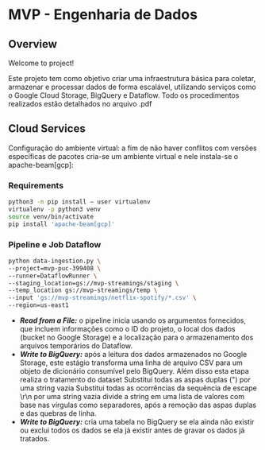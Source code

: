 # MVP - Engenharia de Dados


## Overview

Welcome to project! 

Este projeto tem como objetivo criar uma infraestrutura básica para coletar, armazenar e processar dados de forma escalável, utilizando serviços como o Google Cloud Storage, BigQuery e Dataflow.  Todo os procedimentos realizados estão detalhados no arquivo .pdf 

## Cloud Services

Configuração do ambiente virtual: a fim de não haver conflitos com versões específicas de pacotes cria-se um ambiente virtual e nele instala-se o apache-beam[gcp]:

### Requirements
```sh
python3 -m pip install — user virtualenv
virtualenv -p python3 venv
source venv/bin/activate
pip install 'apache-beam[gcp]'
```

###  Pipeline e Job Dataflow
```sh
python data-ingestion.py \
--project=mvp-puc-399408 \
--runner=DataflowRunner \
--staging_location=gs://mvp-streamings/staging \
--temp_location gs://mvp-streamings/temp \
--input 'gs://mvp-streamings/netflix-spotify/*.csv' \
--region=us-east1
```

<ul>
  <li><b><i>Read from a File:</i></b> o pipeline inicia usando os argumentos fornecidos, que incluem informações como o ID do projeto, o local dos dados (bucket no Google Storage) e a localização para o armazenamento dos arquivos temporários do Dataflow.</li>
  <li><b><i>Write to BigQuery:</i></b> após a leitura dos dados armazenados no Google Storage, este estágio transforma uma linha de arquivo CSV para um objeto de dicionário consumível pelo BigQuery. Além disso esta etapa realiza o tratamento do dataset
  Substitui todas as aspas duplas (") por uma string vazia
  Substitui todas as ocorrências da sequência de escape \r\n por uma string vazia
  divide a string em uma lista de valores com base nas vírgulas como separadores, após a remoção das aspas duplas e das quebras de linha. </li>
  <li><b><i>Write to BigQuery:</i></b> cria uma tabela no BigQuery se ela ainda não existir ou exclui todos os dados se ela já existir antes de gravar os dados já tratados.</li>
</ul>
